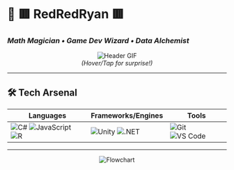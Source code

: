 # 🚀 **🟥 RedRedRyan 🟥**  
### *Math Magician • Game Dev Wizard • Data Alchemist*  

<div align="center">
  
![Header GIF](https://github.com/RedRedRyan/RedRedRyan/blob/main/assets/tech-banner.gif?raw=true)  
*(Hover/Tap for surprise!)*  

</div>

---

## 🛠️ **Tech Arsenal**  
<div align="center">
  
| **Languages** | **Frameworks/Engines** | **Tools** |
|--------------|-----------------------|----------|
| ![C#](https://img.shields.io/badge/C%23-239120?style=for-the-badge&logo=c-sharp&logoColor=white) ![JavaScript](https://img.shields.io/badge/JavaScript-F7DF1E?style=for-the-badge&logo=javascript&logoColor=black) ![R](https://img.shields.io/badge/R-276DC3?style=for-the-badge&logo=r&logoColor=white) | ![Unity](https://img.shields.io/badge/Unity-100000?style=for-the-badge&logo=unity&logoColor=white) ![.NET](https://img.shields.io/badge/.NET-512BD4?style=for-the-badge&logo=dotnet&logoColor=white) | ![Git](https://img.shields.io/badge/Git-F05032?style=for-the-badge&logo=git&logoColor=white) ![VS Code](https://img.shields.io/badge/VS_Code-007ACC?style=for-the-badge&logo=visual-studio-code&logoColor=white) |

</div>

---

<div align="center">

![Flowchart](https://mermaid.ink/img/eyJjb2RlIjoiZ3JhcGggTFJcbiAgICBBW+KfjjogTWF0aCBHZWVrXSAtLT4gQlzilZ4gR2FtZSBEZXZcbiAgICBCIC0tPiBDW-KfjjogQ29kZSBTb3JjZXJlcl1cbiAgICBDIC0tPiBEW-KfqDogWVN0dWRpb3MgQ28tRm91bmRlcl1cbiAgICBcbiAgICBzdHlsZSBBIGZpbGw6I2ZmOWZmMyxzdHJva2U6I2YzNjhlMFxuICAgIHN0eWxlIEIgZmlsbDojZmVjYTU3LHN0cm9rZTojZmY5ZjQzXG4gICAgc3R5bGUgQyBmaWxsOiMxZGQxYTEsc3Ryb2tlOiMxMGFjODRcbiAgICBzdHlsZSBEIGZpbGw6IzU0YTBmZixzdHJva2U6IzJlODZkZSIsIm1lcm1haWQiOnsidGhlbWUiOiJkZWZhdWx0In0sInVwZGF0ZUVkaXRvciI6ZmFsc2V9?type=png)
</div>

